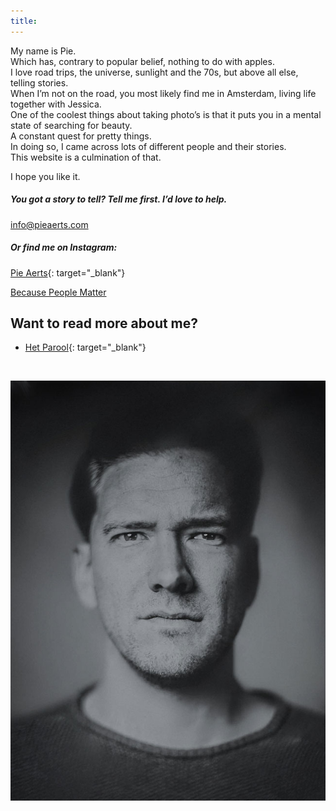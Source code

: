 ```yaml
---
title:
---
```


<div><span style="font-size: 1.8rem; letter-spacing: 0.01rem;"></span></div>

<div>My name is Pie.</div>

<div>Which has, contrary to popular belief, nothing to do with apples.</div>

<div>I love road trips, the universe, sunlight and the 70s, but above all else, telling stories. &nbsp;</div>

<div>When I&rsquo;m not on the road, you most likely find me in Amsterdam, living life together with Jessica.&nbsp;</div>

<div>One of the coolest things about taking photo&rsquo;s is that it puts you in a mental state of searching for beauty.&nbsp;</div>

<div>A constant quest for pretty things.</div>

<div>In doing so, I came across lots of different people and their stories.</div>

<div>This website is a culmination of that.&nbsp;</div>

I hope you like it.&nbsp;

##### You got a story to tell? Tell me first. I’d love to help.

[info@pieaerts.com](mailto:info@pieaerts.com)

##### Or find me on Instagram:

[Pie Aerts](https://www.instagram.com/pie_aerts/){: target="_blank"}&nbsp;

[Because People Matter](https://www.instagram.com/because.people.matter/)

## Want to read more about me?

* [Het Parool](https://www.parool.nl/ps/reisfotograaf-pie-aerts-wat-kunnen-wij-leren-van-far-away~b41ec25a/){: target="_blank"}

<div>&nbsp;</div>

![Pie Aerts](/uploads/pie-aerts.jpg)